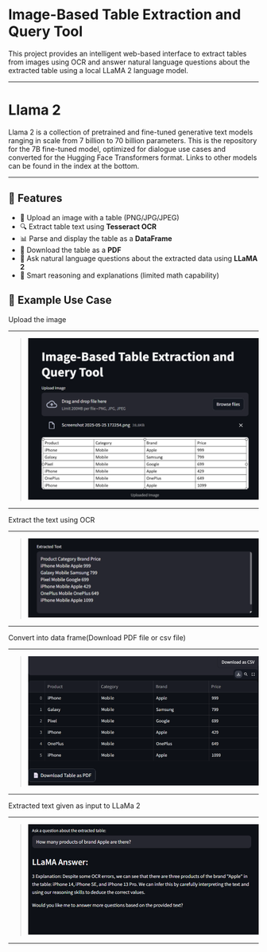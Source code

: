 # Image-Based Table Extraction and Query Tool

This project provides an intelligent web-based interface to extract tables from images using OCR and answer natural language questions about the extracted table using a local LLaMA 2 language model.

---

# Llama 2

Llama 2 is a collection of pretrained and fine-tuned generative text models ranging in scale from 7 billion to 70 billion parameters. This is the repository for the 7B fine-tuned model, optimized for dialogue use cases and converted for the Hugging Face Transformers format. Links to other models can be found in the index at the bottom.

---

## 🚀 Features

- 📸 Upload an image with a table (PNG/JPG/JPEG)
- 🔍 Extract table text using **Tesseract OCR**
- 📊 Parse and display the table as a **DataFrame**
- 📁 Download the table as a **PDF**
- 🤖 Ask natural language questions about the extracted data using **LLaMA 2**
- 🧮 Smart reasoning and explanations (limited math capability)

## 🧪 Example Use Case

Upload the image

---

> ![Streamlit App Screenshot](app_screenshot/Image_01.png)

---

Extract the text using OCR

---

> ![Streamlit App Screenshot](app_screenshot/Image_02.png)

---

Convert into data frame(Download PDF file or csv file)

---

> ![Streamlit App Screenshot](app_screenshot/Image_03.png)

---

Extracted text given as input to LLaMa 2

---

> ![Streamlit App Screenshot](app_screenshot/Image_04.png)

---
